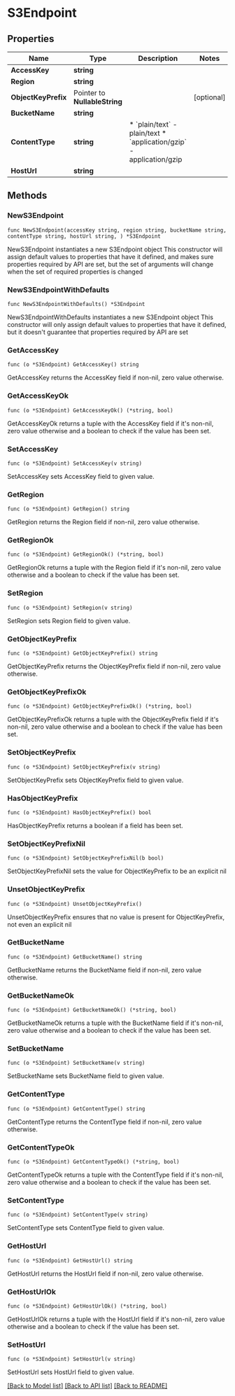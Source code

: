 # S3Endpoint

## Properties

Name | Type | Description | Notes
------------ | ------------- | ------------- | -------------
**AccessKey** | **string** |  | 
**Region** | **string** |  | 
**ObjectKeyPrefix** | Pointer to **NullableString** |  | [optional] 
**BucketName** | **string** |  | 
**ContentType** | **string** | * &#x60;plain/text&#x60; - plain/text * &#x60;application/gzip&#x60; - application/gzip | 
**HostUrl** | **string** |  | 

## Methods

### NewS3Endpoint

`func NewS3Endpoint(accessKey string, region string, bucketName string, contentType string, hostUrl string, ) *S3Endpoint`

NewS3Endpoint instantiates a new S3Endpoint object
This constructor will assign default values to properties that have it defined,
and makes sure properties required by API are set, but the set of arguments
will change when the set of required properties is changed

### NewS3EndpointWithDefaults

`func NewS3EndpointWithDefaults() *S3Endpoint`

NewS3EndpointWithDefaults instantiates a new S3Endpoint object
This constructor will only assign default values to properties that have it defined,
but it doesn't guarantee that properties required by API are set

### GetAccessKey

`func (o *S3Endpoint) GetAccessKey() string`

GetAccessKey returns the AccessKey field if non-nil, zero value otherwise.

### GetAccessKeyOk

`func (o *S3Endpoint) GetAccessKeyOk() (*string, bool)`

GetAccessKeyOk returns a tuple with the AccessKey field if it's non-nil, zero value otherwise
and a boolean to check if the value has been set.

### SetAccessKey

`func (o *S3Endpoint) SetAccessKey(v string)`

SetAccessKey sets AccessKey field to given value.


### GetRegion

`func (o *S3Endpoint) GetRegion() string`

GetRegion returns the Region field if non-nil, zero value otherwise.

### GetRegionOk

`func (o *S3Endpoint) GetRegionOk() (*string, bool)`

GetRegionOk returns a tuple with the Region field if it's non-nil, zero value otherwise
and a boolean to check if the value has been set.

### SetRegion

`func (o *S3Endpoint) SetRegion(v string)`

SetRegion sets Region field to given value.


### GetObjectKeyPrefix

`func (o *S3Endpoint) GetObjectKeyPrefix() string`

GetObjectKeyPrefix returns the ObjectKeyPrefix field if non-nil, zero value otherwise.

### GetObjectKeyPrefixOk

`func (o *S3Endpoint) GetObjectKeyPrefixOk() (*string, bool)`

GetObjectKeyPrefixOk returns a tuple with the ObjectKeyPrefix field if it's non-nil, zero value otherwise
and a boolean to check if the value has been set.

### SetObjectKeyPrefix

`func (o *S3Endpoint) SetObjectKeyPrefix(v string)`

SetObjectKeyPrefix sets ObjectKeyPrefix field to given value.

### HasObjectKeyPrefix

`func (o *S3Endpoint) HasObjectKeyPrefix() bool`

HasObjectKeyPrefix returns a boolean if a field has been set.

### SetObjectKeyPrefixNil

`func (o *S3Endpoint) SetObjectKeyPrefixNil(b bool)`

 SetObjectKeyPrefixNil sets the value for ObjectKeyPrefix to be an explicit nil

### UnsetObjectKeyPrefix
`func (o *S3Endpoint) UnsetObjectKeyPrefix()`

UnsetObjectKeyPrefix ensures that no value is present for ObjectKeyPrefix, not even an explicit nil
### GetBucketName

`func (o *S3Endpoint) GetBucketName() string`

GetBucketName returns the BucketName field if non-nil, zero value otherwise.

### GetBucketNameOk

`func (o *S3Endpoint) GetBucketNameOk() (*string, bool)`

GetBucketNameOk returns a tuple with the BucketName field if it's non-nil, zero value otherwise
and a boolean to check if the value has been set.

### SetBucketName

`func (o *S3Endpoint) SetBucketName(v string)`

SetBucketName sets BucketName field to given value.


### GetContentType

`func (o *S3Endpoint) GetContentType() string`

GetContentType returns the ContentType field if non-nil, zero value otherwise.

### GetContentTypeOk

`func (o *S3Endpoint) GetContentTypeOk() (*string, bool)`

GetContentTypeOk returns a tuple with the ContentType field if it's non-nil, zero value otherwise
and a boolean to check if the value has been set.

### SetContentType

`func (o *S3Endpoint) SetContentType(v string)`

SetContentType sets ContentType field to given value.


### GetHostUrl

`func (o *S3Endpoint) GetHostUrl() string`

GetHostUrl returns the HostUrl field if non-nil, zero value otherwise.

### GetHostUrlOk

`func (o *S3Endpoint) GetHostUrlOk() (*string, bool)`

GetHostUrlOk returns a tuple with the HostUrl field if it's non-nil, zero value otherwise
and a boolean to check if the value has been set.

### SetHostUrl

`func (o *S3Endpoint) SetHostUrl(v string)`

SetHostUrl sets HostUrl field to given value.



[[Back to Model list]](../README.md#documentation-for-models) [[Back to API list]](../README.md#documentation-for-api-endpoints) [[Back to README]](../README.md)


